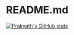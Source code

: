 # README.md

[![Prakyath's GitHub stats](https://github-readme-stats.vercel.app/api?username=PrakyathReddy)](https://github.com/PrakyathReddy/github-readme-stats)
